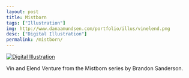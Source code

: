 ```yaml
---
layout: post
title: Mistborn
tags: ["Illustration"]
img: http://www.danaamundsen.com/portfolio/illus/vinelend.png
desc: ["Digital Illustration"]
permalink: /mistborn/
---
```


<a href="http://www.danaamundsen.com/portfolio/illus/vinelend.png" title="Fullsize"><img src="http://www.danaamundsen.com/portfolio/illus/vinelend.png" alt="Digital Illustration"></a>

Vin and Elend Venture from the Mistborn series by Brandon Sanderson.

